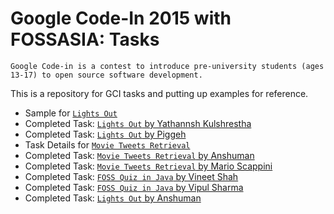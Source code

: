 # Google Code-In 2015 with FOSSASIA: Tasks 

`Google Code-in is a contest to introduce pre-university students (ages 13-17) to open source software development.`

This is a repository for GCI tasks and putting up examples for reference.

- Sample for [`Lights Out`](https://github.com/jig08/Google-Code-In-Tasks/tree/master/LightsOut)
- Completed Task: [`Lights Out` by Yathannsh Kulshrestha](https://github.com/jig08/Google-Code-In-Tasks/tree/master/LightsOut_%5BYathannshKulshrestha%5D)
- Completed Task: [`Lights Out` by Piggeh](https://github.com/jig08/Google-Code-In-Tasks/tree/master/LightsOut_%5BPiggeh%5D)
- Task Details for [`Movie Tweets Retrieval`](https://github.com/jig08/Google-Code-In-Tasks/edit/master/MovieTweetsRetrieval)
- Completed Task: [`Movie Tweets Retrieval` by Anshuman](https://github.com/jig08/Google-Code-In-Tasks/tree/master/MovieTweetsRetrieval_Anshuman)
- Completed Task: [`Movie Tweets Retrieval` by Mario Scappini](https://github.com/jig08/Google-Code-In-Tasks/tree/master/MovieTweetsRetrieval_%5Bmarioscappini%5D)
- Completed Task: [`FOSS Quiz in Java` by Vineet Shah](https://github.com/jig08/Google-Code-In-Tasks/tree/master/FOSSQuiz_%5BVineet_Shah%5D)
- Completed Task: [`FOSS Quiz in Java` by Vipul Sharma](https://github.com/jig08/Google-Code-In-Tasks/tree/master/FOSSQuiz_%5BVipul_Sharma:mysterious%5D)
- Completed Task: [`Lights Out` by Anshuman](https://github.com/jig08/Google-Code-In-Tasks/tree/master/LightsOut_Anshuman)